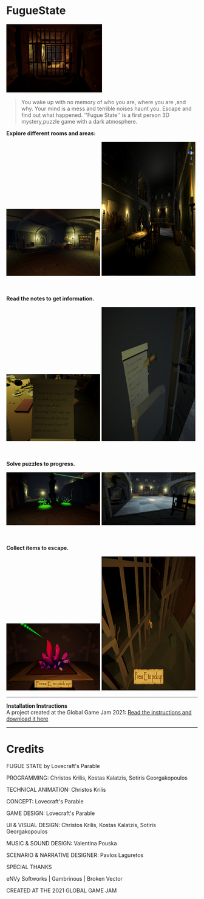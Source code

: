 # FugueState

<img width="50%" src="Screenshots/Dungeon.png">

>You wake up with no memory of who you are, where you are ,and why. Your mind is a mess and terrible noises haunt you. Escape and find out what happened. ''Fugue State'' is a first person 3D mystery,puzzle game with a dark atmosphere.

<b>Explore different rooms and areas:</b>
<p> <img width="49%" src="Screenshots/alchemy.png"> <img width="49%" height = "352" src="Screenshots/Dinning.PNG"  </p>

<br><br>
<b>Read the notes to get information.</b> 
<p> <img width="49%" src="Screenshots/readingnote.png"> <img width="49%" height = "352" src="Screenshots/Riddles.PNG"  </p>

<br><br>
<b>Solve puzzles to progress.</b> 
<p> <img width="49%" src="Screenshots/Altar.PNG"> <img width="49%" src="Screenshots/SolvePuzzles.PNG"  </p>
  
<br><br>
<b>Collect items to escape.</b> 
<p> <img width="49%" src="Screenshots/crystals_0.png"> <img width="49%" height = "352" src="Screenshots/PickUpKey.PNG"  </p>

------------
<b>Installation Instractions</b>
<br>
A project created at the Global Game Jam 2021:  <a href = "https://globalgamejam.org/2021/games/fugue-state-5">Read the instructions and download it here</a>

------------

Credits
============

FUGUE STATE
by Lovecraft's Parable

PROGRAMMING: Christos Krilis, Kostas Kalatzis, Sotiris Georgakopoulos

TECHNICAL ANIMATION: Christos Krilis

CONCEPT: Lovecraft's Parable

GAME DESIGN: Lovecraft's Parable

UI & VISUAL DESIGN: Christos Krilis, Kostas Kalatzis, Sotiris Georgakopoulos

MUSIC & SOUND DESIGN: Valentina Pouska

SCENARIO & NARRATIVE DESIGNER: Pavlos Laguretos

SPECIAL THANKS

eΝVy Softworks | Gambrinous | Broken Vector

CREATED AT THE 2021 GLOBAL GAME JAM
